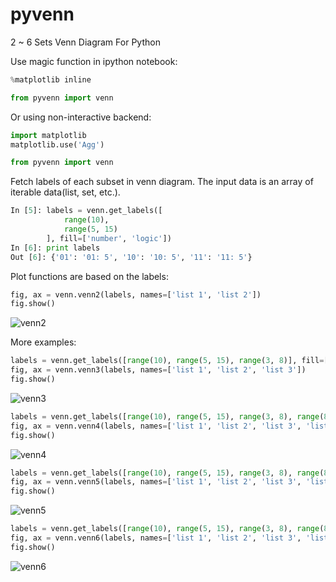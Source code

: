 # pyvenn
2 ~ 6 Sets Venn Diagram For Python

Use magic function in ipython notebook:
```python
%matplotlib inline

from pyvenn import venn
```

Or using non-interactive backend:
```python
import matplotlib
matplotlib.use('Agg')

from pyvenn import venn
```

Fetch labels of each subset in venn diagram. The input data is an array of iterable data(list, set, etc.). 
```python
In [5]: labels = venn.get_labels([
            range(10),
            range(5, 15)
        ], fill=['number', 'logic'])
In [6]: print labels
Out [6]: {'01': '01: 5', '10': '10: 5', '11': '11: 5'}
```

Plot functions are based on the labels:
```python
fig, ax = venn.venn2(labels, names=['list 1', 'list 2'])
fig.show()
```

![venn2](https://raw.githubusercontent.com/wiki/tctianchi/pyvenn/venn2.png)

More examples:
```python
labels = venn.get_labels([range(10), range(5, 15), range(3, 8)], fill=['number', 'logic'])
fig, ax = venn.venn3(labels, names=['list 1', 'list 2', 'list 3'])
fig.show()
```

![venn3](https://raw.githubusercontent.com/wiki/tctianchi/pyvenn/venn3.png)

```python
labels = venn.get_labels([range(10), range(5, 15), range(3, 8), range(8, 17)], fill=['number', 'logic'])
fig, ax = venn.venn4(labels, names=['list 1', 'list 2', 'list 3', 'list 4'])
fig.show()
```

![venn4](https://raw.githubusercontent.com/wiki/tctianchi/pyvenn/venn4.png)

```python
labels = venn.get_labels([range(10), range(5, 15), range(3, 8), range(8, 17), range(10, 20)], fill=['number', 'logic'])
fig, ax = venn.venn5(labels, names=['list 1', 'list 2', 'list 3', 'list 4', 'list 5'])
fig.show()
```

![venn5](https://raw.githubusercontent.com/wiki/tctianchi/pyvenn/venn5.png)

```python
labels = venn.get_labels([range(10), range(5, 15), range(3, 8), range(8, 17), range(10, 20), range(13, 25)], fill=['number', 'logic'])
fig, ax = venn.venn6(labels, names=['list 1', 'list 2', 'list 3', 'list 4', 'list 5', 'list 6'])
fig.show()
```

![venn6](https://raw.githubusercontent.com/wiki/tctianchi/pyvenn/venn6.png)
